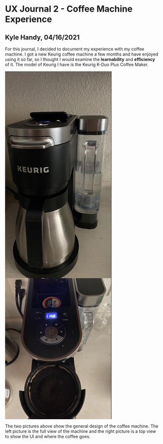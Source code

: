 # UX Journal 2 - Coffee Machine Experience

## Kyle Handy, 04/16/2021

For this journal, I decided to document my experience with my coffee machine. I got a new Keurig coffee machine a few months and have enjoyed using it so far, so I thought I would examine the **learnability** and **efficiency** of it. The model of Keurig I have is the Keurig K-Duo Plus Coffee Maker.

<img src="https://github.com/UsabilityEngineering/ux-portfolio-khandy7/blob/master/UX_Journal2/Pictures/fullView.png" width=350 align=left>

<img src="https://github.com/UsabilityEngineering/ux-portfolio-khandy7/blob/master/UX_Journal2/Pictures/topView.png" width=350 align=middle> 

The two pictures above show the general design of the coffee machine. The left picture is the full view of the machine and the right picture is a top view to show the UI and where the coffee goes.
